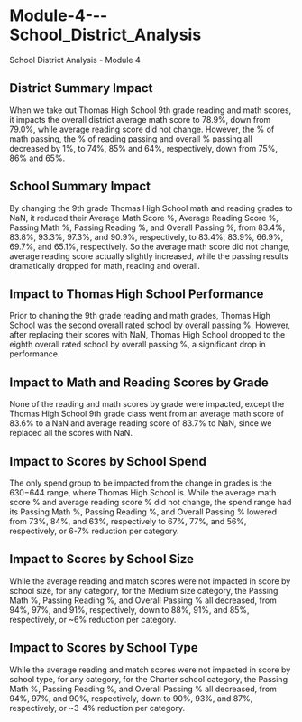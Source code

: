 # Module-4---School_District_Analysis
School District Analysis - Module 4
## District Summary Impact
When we take out Thomas High School 9th grade reading and math scores, it impacts the overall district average math score to 78.9%, down from 79.0%, while average reading score did not change. However, the % of math passing, the % of reading passing and overall % passing all decreased by 1%, to 74%, 85% and 64%, respectively, down from 75%, 86% and 65%.
## School Summary Impact
By changing the 9th grade Thomas High School math and reading grades to NaN, it reduced their Average Math Score %,	Average Reading Score	%, Passing Math	%, Passing Reading	%, and Overall Passing %, from 83.4%,	83.8%,	93.3%,	97.3%, and	90.9%, respectively, to 83.4%, 83.9%, 66.9%,	69.7%, and	65.1%, respectively. So the average math score did not change, average reading score actually slightly increased, while the passing results dramatically dropped for math, reading and overall.
## Impact to Thomas High School Performance
Prior to chaning the 9th grade reading and math grades, Thomas High School was the second overall rated school by overall passing %. However, after replacing their scores with NaN, Thomas High School dropped to the eighth overall rated school by overall passing %, a significant drop in performance.
## Impact to Math and Reading Scores by Grade
None of the reading and math scores by grade were impacted, except the Thomas High School 9th grade class went from an average math score of 83.6% to a NaN and average reading score of 83.7% to NaN, since we replaced all the scores with NaN.
## Impact to Scores by School Spend 
The only spend group to be impacted from the change in grades is the $630-$644 range, where Thomas High School is. While the average math score % and average reading score % did not change, the spend range had its Passing Math	%, Passing Reading	%, and Overall Passing % lowered from	73%,	84%, and	63%, respectively to 67%,	77%, and	56%, respectively, or 6-7% reduction per category.
## Impact to Scores by School Size
While the average reading and match scores were not impacted in score by school size, for any category, for the Medium size category, the Passing Math	%, Passing Reading	%, and Overall Passing % all decreased, from 94%,	97%, and	91%, respectively, down to 88%,	91%, and	85%, respectively, or ~6% reduction per category.
## Impact to Scores by School Type
While the average reading and match scores were not impacted in score by school type, for any category, for the Charter school category, the Passing Math	%, Passing Reading	%, and Overall Passing % all decreased, from 94%,	97%, and	90%, respectively, down to 90%,	93%, and	87%, respectively, or ~3-4% reduction per category.
